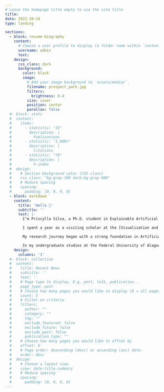 ```yaml
---
# Leave the homepage title empty to use the site title
title:
date: 2022-10-24
type: landing

sections:
  - block: resume-biography
    content:
      # Choose a user profile to display (a folder name within `content/authors/`)
      username: admin
      text:
    design:
      css_class: dark
      background:
        color: black
        image:
          # Add your image background to `assets/media/`.
          filename: prospect_park.jpg
          filters:
            brightness: 0.4
          size: cover
          position: center
          parallax: false
  #- block: stats
  #  content:
  #    items:
  #      - statistic: "15"
  #        description: |
  #          Publications
  #      - statistic: "1,000+"
  #        description: |
  #          Citations
  #      - statistic: "78"
  #        description: |
  #          h-index
  #  design:
  #    # Section background color (CSS class)
  #    css_class: "bg-gray-100 dark:bg-gray-900"
  #    # Reduce spacing
  #    spacing:
  #      padding: [0, 0, 0, 0]
  - block: markdown
    content:
      title: 'Hello 👋'
      subtitle: ''
      text: |-
        I’m Priscylla Silva, a Ph.D. student in Explainable Artificial Intelligence (XAI) at the University of São Paulo (Brazil), advised by <ins>[Prof. Luis Gustavo Nonato](https://scholar.google.com/citations?user=p2tLSUsAAAAJ&hl=en)</ins>. My research focuses on developing tools and techniques that improve AI interpretability, allowing for more transparent and reliable decision-making in a variety of domains.

        I spent a year as a visiting scholar at the [Visualization and Data Analytics Research Center (VIDA)](https://vida.engineering.nyu.edu/) at New York University (NYU), where I worked under the guidance of [Prof. Claudio Silva](https://ctsilva.github.io/).

        My research journey began with a strong foundation in Artificial Intelligence in Education during my Master’s degree at the Federal University of Campina Grande (Brazil). Under the mentorship of Prof. Joseana Macêdo Fechine and Prof. Evandro de Barros Costa, I developed an Intelligent Tutoring System with automatic feedback designed to support students in introductory computer science (CS1) courses.

        In my undergraduate studies at the Federal University of Alagoas (Brazil), I collaborated as a developer on two intelligent tutoring systems focused on Mathematics and Propositional Logic. These experiences cultivated my passion for creating AI systems that not only process data but also actively contribute to human learning and understanding.
    design:
      columns: '1'
  #- block: collection
  #  content:
  #    title: Recent News
  #    subtitle: ''
  #    text: ''
  #    # Page type to display. E.g. post, talk, publication...
  #    page_type: post
  #    # Choose how many pages you would like to display (0 = all pages)
  #    count: 5
  #    # Filter on criteria
  #    filters:
  #      author: ""
  #      category: ""
  #      tag: ""
  #      exclude_featured: false
  #      exclude_future: false
  #      exclude_past: false
  #      publication_type: ""
  #    # Choose how many pages you would like to offset by
  #    offset: 0
  #    # Page order: descending (desc) or ascending (asc) date.
  #    order: desc
  #  design:
  #    # Choose a layout view
  #    view: date-title-summary
  #    # Reduce spacing
  #    spacing:
  #      padding: [0, 0, 0, 0]
---
```

